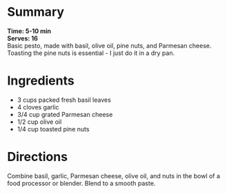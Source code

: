 # Summary
**Time: 5-10 min**  
**Serves: 16**  
Basic pesto, made with basil, olive oil, pine nuts, and Parmesan cheese.  
Toasting the pine nuts is essential - I just do it in a dry pan.

# Ingredients
- 3 cups packed fresh basil leaves
- 4 cloves garlic
- 3/4 cup grated Parmesan cheese
- 1/2 cup olive oil
- 1/4 cup toasted pine nuts 

# Directions
Combine basil, garlic, Parmesan cheese, olive oil, and nuts in the bowl of a food processor or blender. Blend to a smooth paste.
